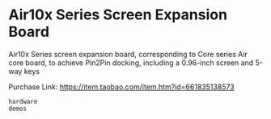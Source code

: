 # Air10x Series Screen Expansion Board

Air10x Series screen expansion board, corresponding to Core series Air core board, to achieve Pin2Pin docking, including a 0.96-inch screen and 5-way keys

Purchase Link: https://item.taobao.com/item.htm?id=661835138573

```{toctree}
hardware
demos
```
